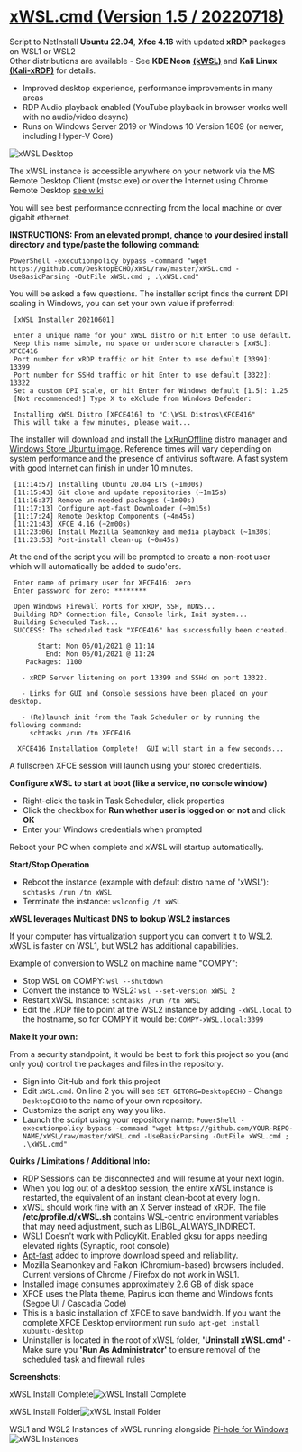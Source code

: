 # [xWSL.cmd (Version 1.5 / 20220718)](https://github.com/DesktopECHO/xWSL)

Script to NetInstall **Ubuntu 22.04**, **Xfce 4.16** with updated **xRDP** packages on WSL1 or WSL2  
Other distributions are available - See **KDE Neon** [**(kWSL)**](https://github.com/DesktopECHO/kWSL) and **Kali Linux** [**(Kali-xRDP)**](https://github.com/DesktopECHO/Kali-xRDP) for details.

* Improved desktop experience, performance improvements in many areas
* RDP Audio playback enabled (YouTube playback in browser works well with no audio/video desync)
* Runs on Windows Server 2019 or Windows 10 Version 1809 (or newer, including Hyper-V Core)

![xWSL Desktop](https://user-images.githubusercontent.com/33142753/94092529-687a1b80-fdf1-11ea-9e3b-bfbb6228e893.png)

The xWSL instance is accessible anywhere on your network via the MS Remote Desktop Client (mstsc.exe) or over the Internet using Chrome Remote Desktop [see wiki](https://github.com/DesktopECHO/xWSL/wiki/Enable-Chrome-Remote-Desktop) 

You will see best performance connecting from the local machine or over gigabit ethernet.

**INSTRUCTIONS:  From an elevated prompt, change to your desired install directory and type/paste the following command:**

    PowerShell -executionpolicy bypass -command "wget https://github.com/DesktopECHO/xWSL/raw/master/xWSL.cmd -UseBasicParsing -OutFile xWSL.cmd ; .\xWSL.cmd"

You will be asked a few questions.  The installer script finds the current DPI scaling in Windows, you can set your own value if preferred:

     [xWSL Installer 20210601]

     Enter a unique name for your xWSL distro or hit Enter to use default.
     Keep this name simple, no space or underscore characters [xWSL]: XFCE416
     Port number for xRDP traffic or hit Enter to use default [3399]: 13399
     Port number for SSHd traffic or hit Enter to use default [3322]: 13322
     Set a custom DPI scale, or hit Enter for Windows default [1.5]: 1.25
     [Not recommended!] Type X to eXclude from Windows Defender:

     Installing xWSL Distro [XFCE416] to "C:\WSL Distros\XFCE416"
     This will take a few minutes, please wait...

The installer will download and install the [LxRunOffline](https://github.com/DDoSolitary/LxRunOffline) distro manager and [Windows Store Ubuntu image](https://www.microsoft.com/en-bm/p/ubuntu/9nblggh4msv6?).  Reference times will vary depending on system performance and the presence of antivirus software.  A fast system with good Internet can finish in under 10 minutes. 

     [11:14:57] Installing Ubuntu 20.04 LTS (~1m00s)
     [11:15:43] Git clone and update repositories (~1m15s)
     [11:16:37] Remove un-needed packages (~1m00s)
     [11:17:13] Configure apt-fast Downloader (~0m15s)
     [11:17:24] Remote Desktop Components (~4m45s)
     [11:21:43] XFCE 4.16 (~2m00s)
     [11:23:06] Install Mozilla Seamonkey and media playback (~1m30s)
     [11:23:53] Post-install clean-up (~0m45s)
   
At the end of the script you will be prompted to create a non-root user which will automatically be added to sudo'ers.

     Enter name of primary user for XFCE416: zero
     Enter password for zero: ********

     Open Windows Firewall Ports for xRDP, SSH, mDNS...
     Building RDP Connection file, Console link, Init system...
     Building Scheduled Task...
     SUCCESS: The scheduled task "XFCE416" has successfully been created.
     
           Start: Mon 06/01/2021 @ 11:14
             End: Mon 06/01/2021 @ 11:24
        Packages: 1100

       - xRDP Server listening on port 13399 and SSHd on port 13322.

       - Links for GUI and Console sessions have been placed on your desktop.

       - (Re)launch init from the Task Scheduler or by running the following command:
         schtasks /run /tn XFCE416
     
      XFCE416 Installation Complete!  GUI will start in a few seconds...

A fullscreen XFCE session will launch using your stored credentials. 

**Configure xWSL to start at boot (like a service, no console window)**

* Right-click the task in Task Scheduler, click properties
* Click the checkbox for **Run whether user is logged on or not** and click **OK**
* Enter your Windows credentials when prompted
 
Reboot your PC when complete and xWSL will startup automatically.

**Start/Stop Operation**

* Reboot the instance (example with default distro name of 'xWSL'): ````schtasks /run /tn xWSL```` 
* Terminate the instance: ````wslconfig /t xWSL````

**xWSL leverages Multicast DNS to lookup WSL2 instances**

If your computer has virtualization support you can convert it to WSL2.  xWSL is faster on WSL1, but WSL2 has additional capabilities. 

Example of conversion to WSL2 on machine name "COMPY":
 - Stop WSL on COMPY:
    ````wsl --shutdown````
 - Convert the instance to WSL2:
    ````wsl --set-version xWSL 2````
 - Restart xWSL Instance:
    ````schtasks /run /tn xWSL````
 - Edit the .RDP file to point at the WSL2 instance by adding ````-xWSL.local```` to the hostname, so for COMPY it would be:
    ````COMPY-xWSL.local:3399````

**Make it your own:**

From a security standpoint, it would be best to fork this project so you (and only you) control the packages and files in the repository.

- Sign into GitHub and fork this project
- Edit ```xWSL.cmd```.  On line 2 you will see ```SET GITORG=DesktopECHO``` - Change ```DesktopECHO``` to the name of your own repository.
- Customize the script any way you like.
- Launch the script using your repository name:
 ```PowerShell -executionpolicy bypass -command "wget https://github.com/YOUR-REPO-NAME/xWSL/raw/master/xWSL.cmd -UseBasicParsing -OutFile xWSL.cmd ; .\xWSL.cmd"```

**Quirks / Limitations / Additional Info:**

* RDP Sessions can be disconnected and will resume at your next login.
* When you log out of a desktop session, the entire xWSL instance is restarted, the equivalent of an instant clean-boot at every login.
* xWSL should work fine with an X Server instead of xRDP. The file **/etc/profile.d/xWSL.sh** contains WSL-centric environment variables that may need adjustment, such as LIBGL_ALWAYS_INDIRECT.
* WSL1 Doesn't work with PolicyKit. Enabled gksu for apps needing elevated rights (Synaptic, root console)
* [Apt-fast](https://github.com/ilikenwf/apt-fast) added to improve download speed and reliability.
* Mozilla Seamonkey and Falkon (Chromium-based) browsers included.  Current versions of Chrome / Firefox do not work in WSL1.
* Installed image consumes approximately 2.6 GB of disk space
* XFCE uses the Plata theme, Papirus icon theme and Windows fonts (Segoe UI / Cascadia Code)
* This is a basic installation of XFCE to save bandwidth.  If you want the complete XFCE Desktop environment run `sudo apt-get install xubuntu-desktop`
* Uninstaller is located in the root of xWSL folder, **'Uninstall xWSL.cmd'** - Make sure you **'Run As Administrator'** to ensure removal of the scheduled task and firewall rules

**Screenshots:**

xWSL Install Complete![xWSL Install Complete](https://user-images.githubusercontent.com/33142753/98679083-dcd33480-2335-11eb-98f2-d03114d7b2fd.png)

xWSL Install Folder![xWSL Install Folder](https://user-images.githubusercontent.com/33142753/98679263-215ed000-2336-11eb-8d06-5463f0614e87.png)

WSL1 and WSL2 Instances of xWSL running alongside [Pi-hole for Windows](https://github.com/DesktopECHO/Pi-Hole-for-WSL1)![xWSL Instances](https://user-images.githubusercontent.com/33142753/98769992-8d354d00-23b7-11eb-872b-9f6a622163a5.png)
